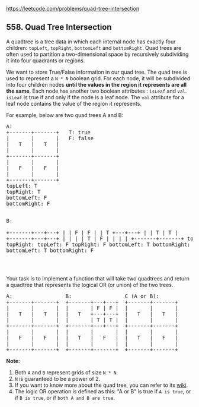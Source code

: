 https://leetcode.com/problems/quad-tree-intersection

## 558. Quad Tree Intersection

<div><p>A quadtree is a tree data in which each internal node has exactly four children: <code>topLeft</code>, <code>topRight</code>, <code>bottomLeft</code> and <code>bottomRight</code>. Quad trees are often used to partition a two-dimensional space by recursively subdividing it into four quadrants or regions.</p>
<p>We want to store True/False information in our quad tree. The quad tree is used to represent a <code>N * N</code> boolean grid. For each node, it will be subdivided into four children nodes <strong>until the values in the region it represents are all the same</strong>. Each node has another two boolean attributes : <code>isLeaf</code> and <code>val</code>. <code>isLeaf</code> is true if and only if the node is a leaf node. The <code>val</code> attribute for a leaf node contains the value of the region it represents.</p>
<p>For example, below are two quad trees A and B:</p>
<pre>A:
+-------+-------+   T: true
|       |       |   F: false
|   T   |   T   |
|       |       |
+-------+-------+
|       |       |
|   F   |   F   |
|       |       |
+-------+-------+
topLeft: T
topRight: T
bottomLeft: F
bottomRight: F

B:               
+-------+---+---+
|       | F | F |
|   T   +---+---+
|       | T | T |
+-------+---+---+
|       |       |
|   T   |   F   |
|       |       |
+-------+-------+
topLeft: T
topRight:
     topLeft: F
     topRight: F
     bottomLeft: T
     bottomRight: T
bottomLeft: T
bottomRight: F
</pre>
<p> </p>
<p>Your task is to implement a function that will take two quadtrees and return a quadtree that represents the logical OR (or union) of the two trees.</p>
<pre>A:                 B:                 C (A or B):
+-------+-------+  +-------+---+---+  +-------+-------+
|       |       |  |       | F | F |  |       |       |
|   T   |   T   |  |   T   +---+---+  |   T   |   T   |
|       |       |  |       | T | T |  |       |       |
+-------+-------+  +-------+---+---+  +-------+-------+
|       |       |  |       |       |  |       |       |
|   F   |   F   |  |   T   |   F   |  |   T   |   F   |
|       |       |  |       |       |  |       |       |
+-------+-------+  +-------+-------+  +-------+-------+
</pre>
<p><strong>Note:</strong></p>
<ol>
<li>Both <code>A</code> and <code>B</code> represent grids of size <code>N * N</code>.</li>
<li><code>N</code> is guaranteed to be a power of 2.</li>
<li>If you want to know more about the quad tree, you can refer to its <a href="https://en.wikipedia.org/wiki/Quadtree">wiki</a>.</li>
<li>The logic OR operation is defined as this: "A or B" is true if <code>A is true</code>, or if <code>B is true</code>, or if <code>both A and B are true</code>.</li>
</ol>
</div>
